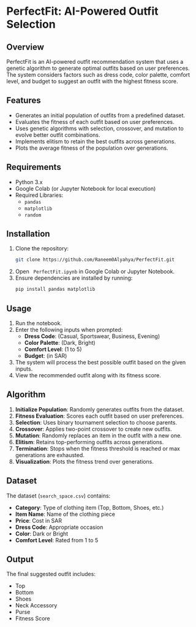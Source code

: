 # PerfectFit: AI-Powered Outfit Selection

## Overview

PerfectFit is an AI-powered outfit recommendation system that uses a genetic algorithm to generate optimal outfits based on user preferences. The system considers factors such as dress code, color palette, comfort level, and budget to suggest an outfit with the highest fitness score.

## Features

- Generates an initial population of outfits from a predefined dataset.
- Evaluates the fitness of each outfit based on user preferences.
- Uses genetic algorithms with selection, crossover, and mutation to evolve better outfit combinations.
- Implements elitism to retain the best outfits across generations.
- Plots the average fitness of the population over generations.

## Requirements

- Python 3.x
- Google Colab (or Jupyter Notebook for local execution)
- Required Libraries:
  - `pandas`
  - `matplotlib`
  - `random`

## Installation

1. Clone the repository:
   ```sh
   git clone https://github.com/Raneem0Alyahya/PerfectFit.git
   ```
2. Open `
PerfectFit.ipynb` in Google Colab or Jupyter Notebook.
3. Ensure dependencies are installed by running:
   ```sh
   pip install pandas matplotlib
   ```

## Usage

1. Run the notebook.
2. Enter the following inputs when prompted:
   - **Dress Code**: (Casual, Sportswear, Business, Evening)
   - **Color Palette**: (Dark, Bright)
   - **Comfort Level**: (1 to 5)
   - **Budget**: (in SAR)
3. The system will process the best possible outfit based on the given inputs.
4. View the recommended outfit along with its fitness score.

## Algorithm

1. **Initialize Population**: Randomly generates outfits from the dataset.
2. **Fitness Evaluation**: Scores each outfit based on user preferences.
3. **Selection**: Uses binary tournament selection to choose parents.
4. **Crossover**: Applies two-point crossover to create new outfits.
5. **Mutation**: Randomly replaces an item in the outfit with a new one.
6. **Elitism**: Retains top-performing outfits across generations.
7. **Termination**: Stops when the fitness threshold is reached or max generations are exhausted.
8. **Visualization**: Plots the fitness trend over generations.

## Dataset

The dataset (`search_space.csv`) contains:

- **Category**: Type of clothing item (Top, Bottom, Shoes, etc.)
- **Item Name**: Name of the clothing piece
- **Price**: Cost in SAR
- **Dress Code**: Appropriate occasion
- **Color**: Dark or Bright
- **Comfort Level**: Rated from 1 to 5

## Output

The final suggested outfit includes:

- Top
- Bottom
- Shoes
- Neck Accessory
- Purse
- Fitness Score


